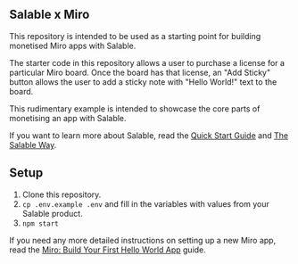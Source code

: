 ## Salable x Miro

This repository is intended to be used as a starting point for building monetised Miro apps with Salable.

The starter code in this repository allows a user to purchase a license for a particular Miro board. Once the board has that license, an "Add Sticky" button allows the user to add a sticky note with "Hello World!" text to the board.

This rudimentary example is intended to showcase the core parts of monetising an app with Salable.

If you want to learn more about Salable, read the [Quick Start Guide](https://docs.salable.app/docs/quick-start-guide) and [The Salable Way](https://docs.salable.app/docs/the-salable-way).

## Setup

1. Clone this repository.
2. `cp .env.example .env` and fill in the variables with values from your
   Salable product.
3. `npm start`

If you need any more detailed instructions on setting up a new Miro app, read the [Miro: Build Your First Hello World App](https://developers.miro.com/docs/build-your-first-hello-world-app) guide.
